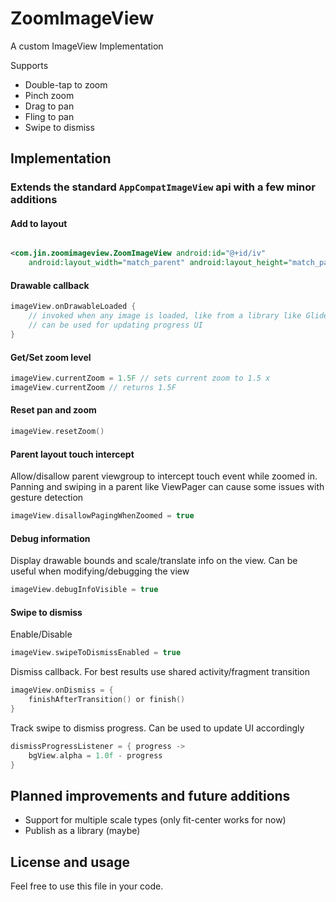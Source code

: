 # ZoomImageView

A custom ImageView Implementation

Supports

- Double-tap to zoom
- Pinch zoom
- Drag to pan
- Fling to pan
- Swipe to dismiss

## Implementation

### Extends the standard `AppCompatImageView` api with a few minor additions

#### Add to layout

```xml

<com.jin.zoomimageview.ZoomImageView android:id="@+id/iv"
    android:layout_width="match_parent" android:layout_height="match_parent" />
```

#### Drawable callback

```kotlin
imageView.onDrawableLoaded {
    // invoked when any image is loaded, like from a library like Glide, picasso or coil
    // can be used for updating progress UI
}
```

#### Get/Set zoom level

```kotlin
imageView.currentZoom = 1.5F // sets current zoom to 1.5 x
imageView.currentZoom // returns 1.5F
```

#### Reset pan and zoom

```kotlin
imageView.resetZoom()
```

#### Parent layout touch intercept

Allow/disallow parent viewgroup to intercept touch event while zoomed in.
Panning and swiping in a parent like ViewPager can cause some issues with gesture detection

```kotlin
imageView.disallowPagingWhenZoomed = true
```

#### Debug information

Display drawable bounds and scale/translate info on the view.
Can be useful when modifying/debugging the view

```kotlin
imageView.debugInfoVisible = true
```

#### Swipe to dismiss

Enable/Disable

```kotlin
imageView.swipeToDismissEnabled = true
```

Dismiss callback. For best results use shared activity/fragment transition

```kotlin
imageView.onDismiss = {
    finishAfterTransition() or finish()
}
```

Track swipe to dismiss progress. Can be used to update UI accordingly

```kotlin
dismissProgressListener = { progress ->
    bgView.alpha = 1.0f - progress
}
```

## Planned improvements and future additions

- Support for multiple scale types (only fit-center works for now)
- Publish as a library (maybe)

## License and usage
Feel free to use this file in your code.
